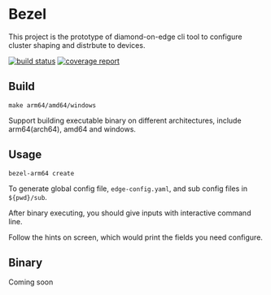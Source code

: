 # Bezel

This project is the prototype of diamond-on-edge cli tool to configure cluster shaping and distrbute to devices.

[![build status](http://gitlab.bj.sensetime.com/diamond/service-providers/bezel/badges/master/build.svg)](http://gitlab.bj.sensetime.com/diamond/service-providers/bezel/commits/master)
[![coverage report](http://gitlab.bj.sensetime.com/diamond/service-providers/bezel/badges/master/coverage.svg)](http://gitlab.bj.sensetime.com/diamond/service-providers/bezel/commits/master)

## Build

`make arm64/amd64/windows`

Support building executable binary on different architectures, include arm64(arch64), amd64 and windows.

## Usage

`bezel-arm64 create`

To generate global config file, `edge-config.yaml`, and sub config files in `${pwd}/sub`.

After binary executing, you should give inputs with interactive command line.

Follow the hints on screen, which would print the fields you need configure.

## Binary 

Coming soon